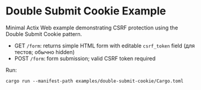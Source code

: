 # Double Submit Cookie Example

Minimal Actix Web example demonstrating CSRF protection using the Double Submit Cookie pattern.

- GET `/form`: returns simple HTML form with editable `csrf_token` field (для тестов; обычно hidden)
- POST `/form`: form submission; valid CSRF token required

Run:

```
cargo run --manifest-path examples/double-submit-cookie/Cargo.toml
```